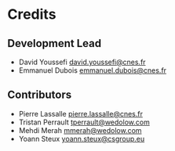 # Credits

## Development Lead

* David Youssefi <david.youssefi@cnes.fr>
* Emmanuel Dubois <emmanuel.dubois@cnes.fr>

## Contributors

* Pierre Lassalle <pierre.lassalle@cnes.fr>
* Tristan Perrault <tperrault@wedolow.com>
* Mehdi Merah <mmerah@wedolow.com>
* Yoann Steux <yoann.steux@csgroup.eu>
